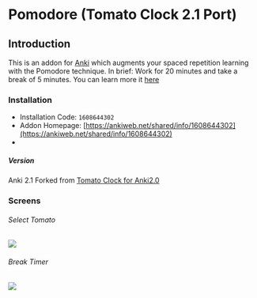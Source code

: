 # Pomodore (Tomato Clock 2.1 Port)
## Introduction
This is an addon for [Anki](https://apps.ankiweb.net/) which augments your
spaced repetition learning with the Pomodore technique. In brief: Work for 20
minutes and take a break of 5 minutes.
You can learn more it [here](https://en.wikipedia.org/wiki/Pomodoro_Technique)

### Installation
- Installation Code: `1608644302`
- Addon Homepage: [https://ankiweb.net/shared/info/1608644302](https://ankiweb.net/shared/info/1608644302)
-
##### Version
Anki 2.1
Forked from [Tomato Clock for Anki2.0](https://ankiweb.net/shared/info/1608644302)
### Screens
###### Select Tomato
![](https://github.com/Aliuakbar/Pomodore/tree/master/screens/menu.png)
###### Break Timer
![](https://github.com/Aliuakbar/Pomodore/tree/master/screens/rest.png)
